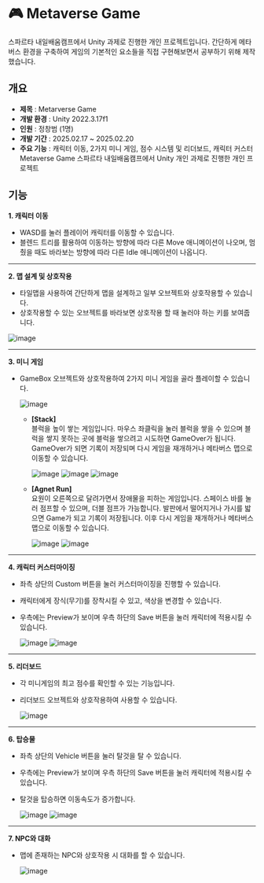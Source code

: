 # 🎮 Metaverse Game

스파르타 내일배움캠프에서 Unity 과제로 진행한 개인 프로젝트입니다. 간단하게 메타버스 환경을 구축하여 게임의 기본적인 요소들을 직접 구현해보면서 공부하기 위해 제작했습니다. 

## 개요 

* **제목** : Metarverse Game
* **개발 환경** : Unity 2022.3.17f1
* **인원** : 정창범 (1명)
* **개발 기간** : 2025.02.17 ~ 2025.02.20
* **주요 기능** : 캐릭터 이동, 2가지 미니 게임, 점수 시스템 및 리더보드, 캐릭터 커스터 Metaverse Game
스파르타 내일배움캠프에서 Unity 개인 과제로 진행한 개인 프로젝트

## 기능

**1. 캐릭터 이동**  
* WASD를 눌러 플레이어 캐릭터를 이동할 수 있습니다.
* 블렌드 트리를 활용하여 이동하는 방향에 따라 다른 Move 애니메이션이 나오며, 멈췄을 때도 바라보는 방향에 따라 다른 Idle 애니메이션이 나옵니다.

---

**2. 맵 설계 및 상호작용**
* 타일맵을 사용하여 간단하게 맵을 설계하고 일부 오브젝트와 상호작용할 수 있습니다.
* 상호작용할 수 있는 오브젝트를 바라보면 상호작용 할 때 눌러야 하는 키를 보여줍니다.
  
![image](https://github.com/user-attachments/assets/aeb6fb71-506a-418a-8f2f-e5654cc03a47)

---

**3. 미니 게임**
* GameBox 오브젝트와 상호작용하여 2가지 미니 게임을 골라 플레이할 수 있습니다.
    
  ![image](https://github.com/user-attachments/assets/b7149357-8d54-4f16-a270-6384d28442ba)

  * **[Stack]**  
  블럭을 높이 쌓는 게임입니다. 마우스 좌클릭을 눌러 블럭을 쌓을 수 있으며 블럭을 쌓지 못하는 곳에 블럭을 쌓으려고 시도하면 GameOver가 됩니다. GameOver가 되면 기록이 저장되며 다시 게임을 재개하거나 메타버스 맵으로 이동할 수 있습니다.
    
    ![image](https://github.com/user-attachments/assets/75d5de74-285e-428d-b206-9ea272f92931)  ![image](https://github.com/user-attachments/assets/457c0418-a413-4bf2-987f-7ce4952d9f26)  ![image](https://github.com/user-attachments/assets/f34f1576-29aa-44b9-95db-802a581c80d6)

  * **[Agnet Run]**  
  요원이 오른쪽으로 달려가면서 장애물을 피하는 게임입니다. 스페이스 바를 눌러 점프할 수 있으며, 더블 점프가 가능합니다. 발판에서 떨어지거나 가시를 밟으면 Game가 되고 기록이 저장됩니다. 이후 다시 게임을 재개하거나 메타버스 맵으로 이동할 수 있습니다.

    ![image](https://github.com/user-attachments/assets/2aef7b07-0c28-4763-8b9c-00b68d15d818)  ![image](https://github.com/user-attachments/assets/3694ebf6-74ef-42ca-a4c4-e18d0e459b06)

---

**4. 캐릭터 커스터마이징**
* 좌측 상단의 Custom 버튼을 눌러 커스터마이징을 진행할 수 있습니다.
* 캐릭터에게 장식(무기)를 장착시킬 수 있고, 색상을 변경할 수 있습니다.
* 우측에는 Preview가 보이며 우측 하단의 Save 버튼을 눌러 캐릭터에 적용시킬 수 있습니다.

  ![image](https://github.com/user-attachments/assets/27d70bb9-20aa-4cce-8498-8c927db06fb1)  ![image](https://github.com/user-attachments/assets/dd9ee6d4-b4eb-4918-a621-a07444c2339e)


---

**5. 리더보드**
* 각 미니게임의 최고 점수를 확인할 수 있는 기능입니다.
* 리더보드 오브젝트와 상호작용하여 사용할 수 있습니다.
  
  ![image](https://github.com/user-attachments/assets/6a19ef06-80ee-46b9-99c6-32386fc74f4a)

---

**6. 탑승물**
* 좌측 상단의 Vehicle 버튼을 눌러 탈것을 탈 수 있습니다.
* 우측에는 Preview가 보이며 우측 하단의 Save 버튼을 눌러 캐릭터에 적용시킬 수 있습니다.
* 탈것을 탑승하면 이동속도가 증가합니다.

  ![image](https://github.com/user-attachments/assets/c46f2273-fabd-4d54-997e-86c383975154)  ![image](https://github.com/user-attachments/assets/8dd140e3-25ef-44ed-84d2-94dfee6acbd7)

---

**7. NPC와 대화**
* 맵에 존재하는 NPC와 상호작용 시 대화를 할 수 있습니다.
  
  ![image](https://github.com/user-attachments/assets/b094b8a3-b23e-4376-b3ad-a0f55d5cecd9)




